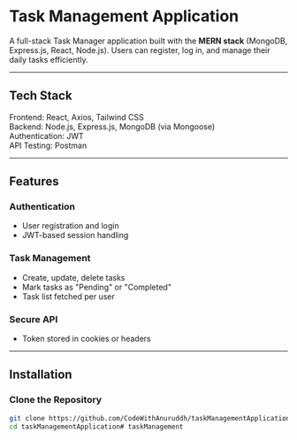 # Task Management Application
A full-stack Task Manager application built with the **MERN stack** (MongoDB, Express.js, React, Node.js). Users can register, log in, and manage their daily tasks efficiently.

---

## Tech Stack

Frontend:         React, Axios, Tailwind CSS  
Backend:          Node.js, Express.js, MongoDB (via Mongoose)  
Authentication:   JWT  
API Testing:      Postman  

---

## Features

### Authentication
- User registration and login
- JWT-based session handling

### Task Management
- Create, update, delete tasks
- Mark tasks as "Pending" or "Completed"
- Task list fetched per user

###  Secure API
- Token stored in cookies or headers

---

## Installation

### Clone the Repository

```bash
git clone https://github.com/CodeWithAnuruddh/taskManagementApplication.git
cd taskManagementApplication#   t a s k M a n a g e m e n t  
 